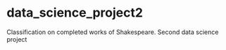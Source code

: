 # data_science_project2
Classification on completed works of Shakespeare. Second data science project
